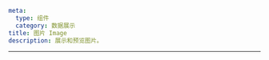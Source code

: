 ```yaml
meta:
  type: 组件
  category: 数据展示
title: 图片 Image
description: 展示和预览图片。
```
---

<!--@include: ./__demo__/basic.md-->

<!--@include: ./__demo__/caption.md-->

<!--@include: ./__demo__/component-preview-group.md-->

<!--@include: ./__demo__/component-preview.md-->

<!--@include: ./__demo__/custom-preview-actions.md-->

<!--@include: ./__demo__/error.md-->

<!--@include: ./__demo__/extra.md-->

<!--@include: ./__demo__/loader.md-->

<!--@include: ./__demo__/preview-group.md-->

<!--@include: ./__demo__/preview-popup-container.md-->

<!--@include: ./__demo__/progressive-loader.md-->

